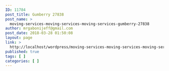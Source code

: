 ```yaml
---
ID: 11784
post_title: Gumberry 27838
post_name: >
  moving-services-moving-services-moving-services-gumberry-27838
author: mrgabonijeff@gmail.com
post_date: 2018-03-28 01:50:08
layout: page
link: >
  http://localhost/wordpress/moving-services-moving-services-moving-services-gumberry-27838/
published: true
tags: [ ]
categories: [ ]
---
```

